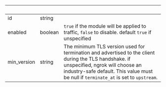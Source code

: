 <!-- Code generated for API Clients. DO NOT EDIT. -->

| &nbsp; | &nbsp; | &nbsp; |
|---|---|---|
| id | string |  |
| enabled | boolean | `true` if the module will be applied to traffic, `false` to disable. default `true` if unspecified |
| min_version | string | The minimum TLS version used for termination and advertised to the client during the TLS handshake. if unspecified, ngrok will choose an industry-safe default. This value must be null if `terminate_at` is set to `upstream`. |